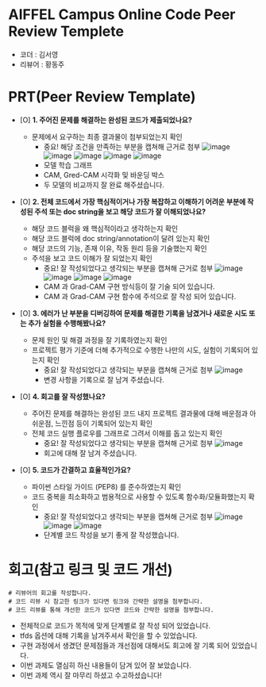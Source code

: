 # AIFFEL Campus Online Code Peer Review Templete
- 코더 : 김서영
- 리뷰어 : 황동주


# PRT(Peer Review Template)
- [O]  **1. 주어진 문제를 해결하는 완성된 코드가 제출되었나요?**
    - 문제에서 요구하는 최종 결과물이 첨부되었는지 확인
        - 중요! 해당 조건을 만족하는 부분을 캡쳐해 근거로 첨부
        ![image](https://github.com/user-attachments/assets/0946994b-3e9e-4a8d-837f-a6c295f9cf92)
        ![image](https://github.com/user-attachments/assets/4178c294-b69b-4f9c-9706-01bd2da4e1b5)
        ![image](https://github.com/user-attachments/assets/d5bfc84b-4762-43cd-a7d6-ec006dd8e914)
        ![image](https://github.com/user-attachments/assets/8b70f938-2d0f-46d6-b18b-770f7e067d48)
        ![image](https://github.com/user-attachments/assets/99dfb9fc-4032-49db-bc03-5f3013d433aa)  
        - 모델 학습 그래프
        - CAM, Gred-CAM 시각화 및 바운딩 박스
        - 두 모델의 비교까지 잘 완료 해주셨습니다.

        
    
- [O]  **2. 전체 코드에서 가장 핵심적이거나 가장 복잡하고 이해하기 어려운 부분에 작성된 
주석 또는 doc string을 보고 해당 코드가 잘 이해되었나요?**
    - 해당 코드 블럭을 왜 핵심적이라고 생각하는지 확인
    - 해당 코드 블럭에 doc string/annotation이 달려 있는지 확인
    - 해당 코드의 기능, 존재 이유, 작동 원리 등을 기술했는지 확인
    - 주석을 보고 코드 이해가 잘 되었는지 확인
        - 중요! 잘 작성되었다고 생각되는 부분을 캡쳐해 근거로 첨부
        ![image](https://github.com/user-attachments/assets/0c6378c8-4125-4be8-916b-273a7f972e88)
        ![image](https://github.com/user-attachments/assets/97294fa2-f306-4225-a180-6b624af9da57)
        ![image](https://github.com/user-attachments/assets/146b156d-4b21-4aef-a286-414133ddf987)
        ![image](https://github.com/user-attachments/assets/1fde9af8-c3b5-4bc8-8f26-ca9bebe7c626)  
        - CAM 과 Grad-CAM 구현 방식등이 잘 기술 되어 있습니다.
        - CAM 과 Grad-CAM 구현 함수에 주석으로 잘 작성 되어 있습니다.
        
- [O]  **3. 에러가 난 부분을 디버깅하여 문제를 해결한 기록을 남겼거나
새로운 시도 또는 추가 실험을 수행해봤나요?**
    - 문제 원인 및 해결 과정을 잘 기록하였는지 확인
    - 프로젝트 평가 기준에 더해 추가적으로 수행한 나만의 시도, 
    실험이 기록되어 있는지 확인
        - 중요! 잘 작성되었다고 생각되는 부분을 캡쳐해 근거로 첨부
        ![image](https://github.com/user-attachments/assets/b4b23294-0e4f-48ac-8b6a-626a3b276deb)
        - 변경 사항을 기록으로 잘 남겨 주셨습니다.
        
- [O]  **4. 회고를 잘 작성했나요?**
    - 주어진 문제를 해결하는 완성된 코드 내지 프로젝트 결과물에 대해
    배운점과 아쉬운점, 느낀점 등이 기록되어 있는지 확인
    - 전체 코드 실행 플로우를 그래프로 그려서 이해를 돕고 있는지 확인
        - 중요! 잘 작성되었다고 생각되는 부분을 캡쳐해 근거로 첨부
        ![image](https://github.com/user-attachments/assets/a93f0518-a575-47f7-b71d-afc67925f6df)
        - 회고에 대해 잘 남겨 주셨습니다.

        
- [O]  **5. 코드가 간결하고 효율적인가요?**
    - 파이썬 스타일 가이드 (PEP8) 를 준수하였는지 확인
    - 코드 중복을 최소화하고 범용적으로 사용할 수 있도록 함수화/모듈화했는지 확인
        - 중요! 잘 작성되었다고 생각되는 부분을 캡쳐해 근거로 첨부
        ![image](https://github.com/user-attachments/assets/db6681ce-83f0-4b56-a42e-2f9dc4696805)
        ![image](https://github.com/user-attachments/assets/789fa997-408d-4d30-8ab6-9235b62da354)
        ![image](https://github.com/user-attachments/assets/e124f9c0-fb4d-4228-afaf-34873d8245ab)
        - 단계별 코드 작성을 보기 좋게 잘 작성했습니다.



# 회고(참고 링크 및 코드 개선)
```
# 리뷰어의 회고를 작성합니다.
# 코드 리뷰 시 참고한 링크가 있다면 링크와 간략한 설명을 첨부합니다.
# 코드 리뷰를 통해 개선한 코드가 있다면 코드와 간략한 설명을 첨부합니다.
```
- 전체적으로 코드가 목적에 맞게 단계별로 잘 작성 되어 있었습니다.
- tfds 옵션에 대해 기록을 남겨주셔서 확인을 할 수 있었습니다.
- 구현 과정에서 생겼던 문제점들과 개선점에 대해서도 회고에 잘 기록 되어 있었습니다.
- 이번 과제도 열심히 하신 내용들이 담겨 있어 잘 보았습니다.
- 이번 과제 역시 잘 마무리 하셨고 수고하셨습니다!
